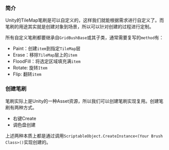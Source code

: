 ### 简介

Unity的TileMap笔刷是可以自定义的，这样我们就能根据需求进行自定义了。而笔刷的用途其实就是创建对象到场景，所以可以针对创建的过程进行定制。

所有自定义笔刷都要继承自`GridBushBase`或其子类，通常需要复写的`method`有：

- Paint：创建`item`到指定`TileMap`层
- Erase：移除`TileMap`层上的`item`
- FloodFill：将选定区域填充满`item`
- Rotate:  旋转`Item`
- Flip: 翻转`item`

### 创建笔刷

笔刷实际上是Unity的一种Asset资源，所以我们可以创建笔刷实现复用。创建笔刷有两种方式。

- 右键Create
- 调色盘创建

上述两种本质上都是通过调用`ScriptableObject.CreateInstance<(Your Brush Class>()`实现创建的。

